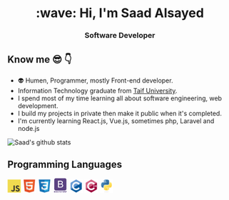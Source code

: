 <h1 align="center">:wave: Hi, I'm Saad Alsayed </h1>
<h3 align="center">Software Developer</h3>


## Know me :sunglasses: :point_down:

- :alien: Humen, Programmer, mostly Front-end developer.
-  Information Technology graduate from [Taif University](https://www.tu.edu.sa/En/).
-  I spend most of my time learning all about software engineering, web development.
-  I build my projects in private then make it public when it's completed.
-  I'm currently learning React.js, Vue.js, sometimes php, Laravel and node.js



![Saad's github stats](https://github-readme-stats.vercel.app/api?username=xsmqaax&show_icons=true&hide=[%22issues%22])


## Programming Languages
<img src = 'js.svg' width='30'/>  <img src = 'html.svg' width='30'/> <img src = 'css.svg' width='30'/> <img src = 'bootstrap.svg' width='33'/> <img src = 'c-original.svg' width='30'/> <img src = 'cpp.svg' width='30'/> <img src = 'python.svg' height='30'/> 

